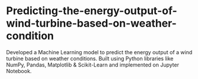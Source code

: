 # Predicting-the-energy-output-of-wind-turbine-based-on-weather-condition
Developed a Machine Learning model to predict the energy output of a wind turbine based on weather conditions. Built using Python libraries like NumPy, Pandas, Matplotlib &amp; Scikit-Learn and implemented on Jupyter Notebook.
